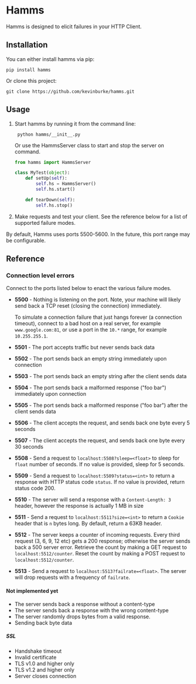 # Hamms

Hamms is designed to elicit failures in your HTTP Client.

## Installation

You can either install hamms via pip:

    pip install hamms

Or clone this project:

    git clone https://github.com/kevinburke/hamms.git

## Usage

1. Start hamms by running it from the command line:

        python hamms/__init__.py

    Or use the HammsServer class to start and stop the server on command.

    ```python
    from hamms import HammsServer

    class MyTest(object):
        def setUp(self):
            self.hs = HammsServer()
            self.hs.start()

        def tearDown(self):
            self.hs.stop()
    ```

2. Make requests and test your client. See the reference below for a list of
   supported failure modes.

By default, Hamms uses ports 5500-5600. In the future, this port range may be
configurable.

## Reference

### Connection level errors

Connect to the ports listed below to enact the various failure modes.

- **5500** - Nothing is listening on the port. Note, your machine will likely
send back a TCP reset (closing the connection) immediately.

    To simulate a connection failure that just hangs forever (a connection
    timeout), connect to a bad host on a real server, for example
    `www.google.com:81`, or use a port in the `10.*` range, for example
    `10.255.255.1`.

- **5501** - The port accepts traffic but never sends back data

- **5502** - The port sends back an empty string immediately upon connection

- **5503** - The port sends back an empty string after the client sends data

- **5504** - The port sends back a malformed response ("foo bar") immediately upon connection

- **5505** - The port sends back a malformed response ("foo bar") after the client sends data

- **5506** - The client accepts the request, and sends back one byte every 5 seconds

- **5507** - The client accepts the request, and sends back one byte every 30 seconds

- **5508** - Send a request to `localhost:5508?sleep=<float>` to sleep
for `float` number of seconds. If no value is provided, sleep for 5 seconds.

- **5509** - Send a request to `localhost:5509?status=<int>` to return
  a response with HTTP status code `status`. If no value is provided, return
  status code 200.

- **5510** - The server will send a response with a `Content-Length: 3` header,
  however the response is actually 1 MB in size

- **5511** - Send a request to `localhost:5511?size=<int>` to return a `Cookie`
  header that is `n` bytes long. By default, return a 63KB header.

- **5512** - The server keeps a counter of incoming requests. Every third
request (3, 6, 9, 12 etc) gets a 200 response; otherwise the server sends
back a 500 server error. Retrieve the count by making a GET request to
`localhost:5512/counter`. Reset the count by making a POST request to
`localhost:5512/counter`.

- **5513** - Send a request to `localhost:5513?failrate=<float>`. The server
  will drop requests with a frequency of `failrate`.

#### Not implemented yet

- The server sends back a response without a content-type
- The server sends back a response with the wrong content-type
- The server randomly drops bytes from a valid response.
- Sending back byte data

##### SSL

- Handshake timeout
- Invalid certificate
- TLS v1.0 and higher only
- TLS v1.2 and higher only
- Server closes connection
